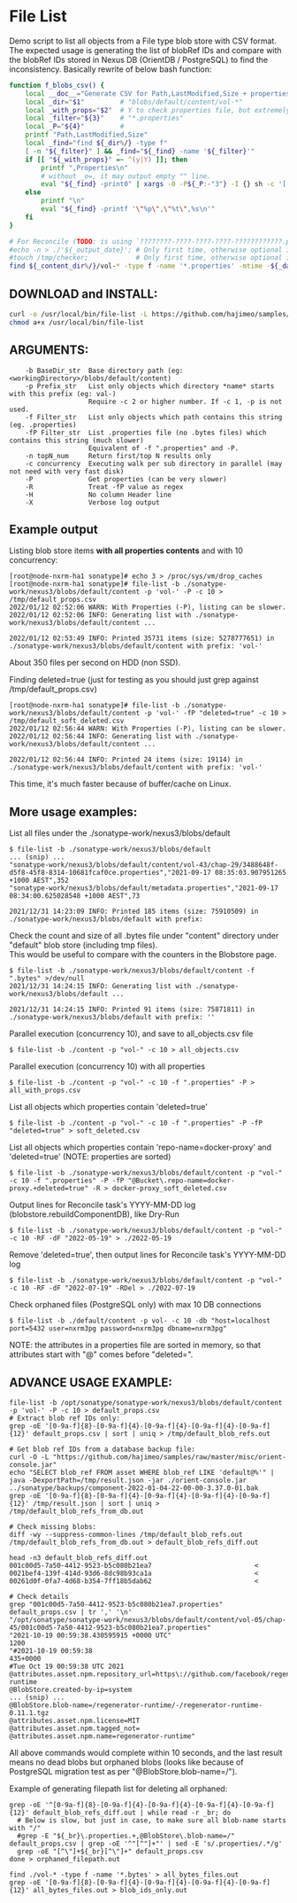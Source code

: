 # File List
Demo script to list all objects from a File type blob store with CSV format.  
The expected usage is generating the list of blobRef IDs and compare with the blobRef IDs stored in Nexus DB (OrientDB / PostgreSQL) to find the inconsistency.
Basically rewrite of below bash function:
```bash
function f_blobs_csv() {
    local __doc__="Generate CSV for Path,LastModified,Size + properties"
    local _dir="$1"         # "blobs/default/content/vol-*"
    local _with_props="$2"  # Y to check properties file, but extremely slow
    local _filter="${3}"    # "*.properties"
    local _P="${4}"         #
    printf "Path,LastModified,Size"
    local _find="find ${_dir%/} -type f"
    [ -n "${_filter}" ] && _find="${_find} -name '${_filter}'"
    if [[ "${_with_props}" =~ ^(y|Y) ]]; then
        printf ",Properties\n"
        # without _o=, it may output empty "" line.
        eval "${_find} -print0" | xargs -0 -P${_P:-"3"} -I {} sh -c '[ -f {} ] && _o="$(find {} -printf "\"%p\",\"%t\",%s," && printf "\"%s\"\n" "$(echo "{}" | grep -q ".properties" && cat {} | tr "\n" "," | sed "s/,$//")")" && echo ${_o}'
    else
        printf "\n"
        eval "${_find} -printf '\"%p\",\"%t\",%s\n'"
    fi
}

# For Reconcile (TODO: is using `????????-????-????-????-????????????.properties` faster?)
#echo -n > ./'${_output_date}'; # Only first time, otherwise optional in case you might want to append
#touch /tmp/checker;            # Only first time, otherwise optional in case of continuing 
find ${_content_dir%/}/vol-* -type f -name '*.properties' -mtime -${_days} -print0 -not -newer /tmp/checker | xargs -P${_P} -I{} -0 bash -c 'grep -q "^deleted=true" {} && sed -i -e "s/^deleted=true//" {} && echo "'${_output_date}' 00:00:01,$(basename {} .properties)" >> ./'${_output_date}';'
```

## DOWNLOAD and INSTALL:
```bash
curl -o /usr/local/bin/file-list -L https://github.com/hajimeo/samples/raw/master/misc/file-list_$(uname)
chmod a+x /usr/local/bin/file-list
```

## ARGUMENTS:
```
    -b BaseDir_str  Base directory path (eg: <workingDirectory>/blobs/default/content)
    -p Prefix_str   List only objects which directory *name* starts with this prefix (eg: val-)
                    Require -c 2 or higher number. If -c 1, -p is not used.
    -f Filter_str   List only objects which path contains this string (eg. .properties)
    -fP Filter_str  List .properties file (no .bytes files) which contains this string (much slower)
                    Equivalent of -f ".properties" and -P.
    -n topN_num     Return first/top N results only
    -c concurrency  Executing walk per sub directory in parallel (may not need with very fast disk)
    -P              Get properties (can be very slower)
    -R              Treat -fP value as regex
    -H              No column Header line
    -X              Verbose log output
```

## Example output
Listing blob store items **with all properties contents** and with 10 concurrency:
```
[root@node-nxrm-ha1 sonatype]# echo 3 > /proc/sys/vm/drop_caches
[root@node-nxrm-ha1 sonatype]# file-list -b ./sonatype-work/nexus3/blobs/default/content -p 'vol-' -P -c 10 > /tmp/default_props.csv
2022/01/12 02:52:06 WARN: With Properties (-P), listing can be slower.
2022/01/12 02:52:06 INFO: Generating list with ./sonatype-work/nexus3/blobs/default/content ...

2022/01/12 02:53:49 INFO: Printed 35731 items (size: 5278777651) in ./sonatype-work/nexus3/blobs/default/content with prefix: 'vol-'
```
About 350 files per second on HDD (non SSD).

Finding deleted=true (just for testing as you should just grep against /tmp/default_props.csv)
```
[root@node-nxrm-ha1 sonatype]# file-list -b ./sonatype-work/nexus3/blobs/default/content -p 'vol-' -fP "deleted=true" -c 10 > /tmp/default_soft_deleted.csv
2022/01/12 02:56:44 WARN: With Properties (-P), listing can be slower.
2022/01/12 02:56:44 INFO: Generating list with ./sonatype-work/nexus3/blobs/default/content ...

2022/01/12 02:56:44 INFO: Printed 24 items (size: 19114) in ./sonatype-work/nexus3/blobs/default/content with prefix: 'vol-'
```
This time, it's much faster because of buffer/cache on Linux.

## More usage examples:
List all files under the ./sonatype-work/nexus3/blobs/default
```
$ file-list -b ./sonatype-work/nexus3/blobs/default
... (snip) ...
"sonatype-work/nexus3/blobs/default/content/vol-43/chap-29/3488648f-d5f8-45f8-8314-10681fcaf0ce.properties","2021-09-17 08:35:03.907951265 +1000 AEST",352
"sonatype-work/nexus3/blobs/default/metadata.properties","2021-09-17 08:34:00.625028548 +1000 AEST",73

2021/12/31 14:23:09 INFO: Printed 185 items (size: 75910509) in ./sonatype-work/nexus3/blobs/default with prefix:
```
Check the count and size of all .bytes file under "content" directory under "default" blob store (including tmp files).  
This would be useful to compare with the counters in the Blobstore page.
```
$ file-list -b ./sonatype-work/nexus3/blobs/default/content -f ".bytes" >/dev/null
2021/12/31 14:24:15 INFO: Generating list with ./sonatype-work/nexus3/blobs/default ...

2021/12/31 14:24:15 INFO: Printed 91 items (size: 75871811) in ./sonatype-work/nexus3/blobs/default with prefix: ''
```
Parallel execution (concurrency 10), and save to all_objects.csv file
```
$ file-list -b ./content -p "vol-" -c 10 > all_objects.csv
```
Parallel execution (concurrency 10) with all properties
```
$ file-list -b ./content -p "vol-" -c 10 -f ".properties" -P > all_with_props.csv
```
List all objects which properties contain 'deleted=true'
```
$ file-list -b ./content -p "vol-" -c 10 -f ".properties" -P -fP "deleted=true" > soft_deleted.csv
```
List all objects which properties contain 'repo-name=docker-proxy' and 'deleted=true' (NOTE: properties are sorted)
```
$ file-list -b ./sonatype-work/nexus3/blobs/default/content -p "vol-" -c 10 -f ".properties" -P -fP "@Bucket\.repo-name=docker-proxy.+deleted=true" -R > docker-proxy_soft_deleted.csv
```
Output lines for Reconcile task's YYYY-MM-DD log (blobstore.rebuildComponentDB), like Dry-Run
```
$ file-list -b ./sonatype-work/nexus3/blobs/default/content -p "vol-" -c 10 -RF -dF "2022-05-19" > ./2022-05-19
```
Remove 'deleted=true', then output lines for Reconcile task's YYYY-MM-DD log
```
$ file-list -b ./sonatype-work/nexus3/blobs/default/content -p "vol-" -c 10 -RF -dF "2022-07-19" -RDel > ./2022-07-19
```
Check orphaned files (PostgreSQL only) with max 10 DB connections
```
$ file-list -b ./default/content -p vol- -c 10 -db "host=localhost port=5432 user=nxrm3pg password=nxrm3pg dbname=nxrm3pg"
```

NOTE: the attributes in a properties file are sorted in memory, so that attributes start with "@" comes before "deleted=".

## ADVANCE USAGE EXAMPLE:
```
file-list -b /opt/sonatype/sonatype-work/nexus3/blobs/default/content -p 'vol-' -P -c 10 > default_props.csv
# Extract blob ref IDs only:
grep -oE '[0-9a-f]{8}-[0-9a-f]{4}-[0-9a-f]{4}-[0-9a-f]{4}-[0-9a-f]{12}' default_props.csv | sort | uniq > /tmp/default_blob_refs.out

# Get blob ref IDs from a database backup file:
curl -O -L "https://github.com/hajimeo/samples/raw/master/misc/orient-console.jar"
echo "SELECT blob_ref FROM asset WHERE blob_ref LIKE 'default@%'" | java -DexportPath=/tmp/result.json -jar ./orient-console.jar ../sonatype/backups/component-2022-01-04-22-00-00-3.37.0-01.bak
grep -oE '[0-9a-f]{8}-[0-9a-f]{4}-[0-9a-f]{4}-[0-9a-f]{4}-[0-9a-f]{12}' /tmp/result.json | sort | uniq > /tmp/default_blob_refs_from_db.out

# Check missing blobs:
diff -wy --suppress-common-lines /tmp/default_blob_refs.out /tmp/default_blob_refs_from_db.out > default_blob_refs_diff.out

head -n3 default_blob_refs_diff.out
001c00d5-7a50-4412-9523-b5c080b21ea7                          <
0021bef4-139f-414d-93d6-8dc98b93ca1a                          <
00261d0f-0fa7-4d68-b354-7ff18b5dab62                          <

# Check details
grep "001c00d5-7a50-4412-9523-b5c080b21ea7.properties" default_props.csv | tr ',' '\n'
"/opt/sonatype/sonatype-work/nexus3/blobs/default/content/vol-05/chap-45/001c00d5-7a50-4412-9523-b5c080b21ea7.properties"
"2021-10-19 00:59:38.430595915 +0000 UTC"
1200
"#2021-10-19 00:59:38
435+0000
#Tue Oct 19 00:59:38 UTC 2021
@attributes.asset.npm.repository_url=https\://github.com/facebook/regenerator/tree/master/packages/regenerator-runtime
@BlobStore.created-by-ip=system
... (snip) ...
@BlobStore.blob-name=/regenerator-runtime/-/regenerator-runtime-0.11.1.tgz
@attributes.asset.npm.license=MIT
@attributes.asset.npm.tagged_not=
@attributes.asset.npm.name=regenerator-runtime"
```
All above commands would complete within 10 seconds, and the last result means no dead blobs but orphaned blobs (looks like because of PostgreSQL migration test as per "@BlobStore.blob-name=/").

Example of generating filepath list for deleting all orphaned:
```
grep -oE '^[0-9a-f]{8}-[0-9a-f]{4}-[0-9a-f]{4}-[0-9a-f]{4}-[0-9a-f]{12}' default_blob_refs_diff.out | while read -r _br; do
  # Below is slow, but just in case, to make sure all blob-name starts with "/"
  #grep -E "${_br}\.properties.+,@BlobStore\.blob-name=/" default_props.csv | grep -oE '^"[^"]+"' | sed -E 's/.properties/.*/g'
  grep -oE "[^\"]+${_br}[^\"]+" default_props.csv
done > orphaned_filepath.out
```

```
find ./vol-* -type f -name '*.bytes' > all_bytes_files.out
grep -oE '[0-9a-f]{8}-[0-9a-f]{4}-[0-9a-f]{4}-[0-9a-f]{4}-[0-9a-f]{12}' all_bytes_files.out > blob_ids_only.out
```